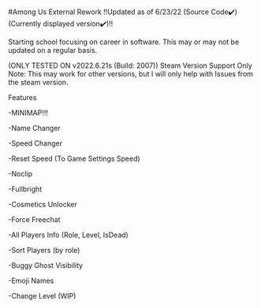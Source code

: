 #Among Us External Rework
!!Updated as of 6/23/22 (Source Code✔️) (Currently displayed version✔️)!!

Starting school focusing on career in software.
This may or may not be updated on a regular basis.

(ONLY TESTED ON v2022.6.21s (Build: 2007))
Steam Version Support Only Note: This may work for other versions, but I will only help with
Issues from the steam version.


Features

-MINIMAP!!!

-Name Changer

-Speed Changer

-Reset Speed (To Game Settings Speed)

-Noclip

-Fullbright

-Cosmetics Unlocker

-Force Freechat

-All Players Info (Role, Level, IsDead)

-Sort Players (by role)

-Buggy Ghost Visibility

-Emoji Names

-Change Level (WIP)


